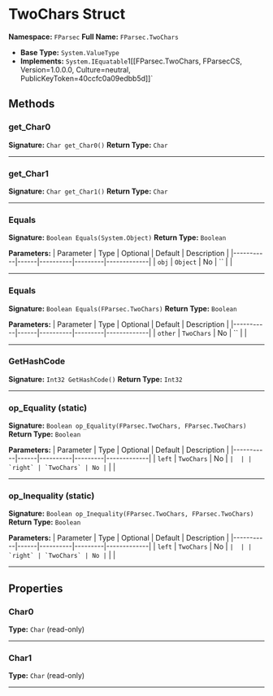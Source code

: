 # TwoChars Struct

**Namespace:** `FParsec`
**Full Name:** `FParsec.TwoChars`
- **Base Type:** `System.ValueType`
- **Implements:** `System.IEquatable`1[[FParsec.TwoChars, FParsecCS, Version=1.0.0.0, Culture=neutral, PublicKeyToken=40ccfc0a09edbb5d]]`

## Methods

### get_Char0

**Signature:** `Char get_Char0()`
**Return Type:** `Char`

---

### get_Char1

**Signature:** `Char get_Char1()`
**Return Type:** `Char`

---

### Equals

**Signature:** `Boolean Equals(System.Object)`
**Return Type:** `Boolean`

**Parameters:**
| Parameter | Type | Optional | Default | Description |
|-----------|------|----------|---------|-------------|
| `obj` | `Object` | No | `` |  |

---

### Equals

**Signature:** `Boolean Equals(FParsec.TwoChars)`
**Return Type:** `Boolean`

**Parameters:**
| Parameter | Type | Optional | Default | Description |
|-----------|------|----------|---------|-------------|
| `other` | `TwoChars` | No | `` |  |

---

### GetHashCode

**Signature:** `Int32 GetHashCode()`
**Return Type:** `Int32`

---

### op_Equality (static)

**Signature:** `Boolean op_Equality(FParsec.TwoChars, FParsec.TwoChars)`
**Return Type:** `Boolean`

**Parameters:**
| Parameter | Type | Optional | Default | Description |
|-----------|------|----------|---------|-------------|
| `left` | `TwoChars` | No | `` |  |
| `right` | `TwoChars` | No | `` |  |

---

### op_Inequality (static)

**Signature:** `Boolean op_Inequality(FParsec.TwoChars, FParsec.TwoChars)`
**Return Type:** `Boolean`

**Parameters:**
| Parameter | Type | Optional | Default | Description |
|-----------|------|----------|---------|-------------|
| `left` | `TwoChars` | No | `` |  |
| `right` | `TwoChars` | No | `` |  |

---

## Properties

### Char0

**Type:** `Char` (read-only)

---

### Char1

**Type:** `Char` (read-only)

---
